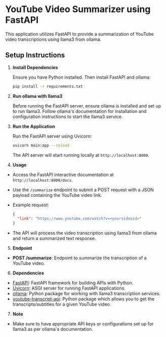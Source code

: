 # YouTube Video Summarizer using FastAPI

This application utilizes FastAPI to provide a summarization of YouTube video transcriptions using llama3 from ollama.

## Setup Instructions

1. **Install Dependencies**

    Ensure you have Python installed. Then install FastAPI and ollama:
    ```bash
    pip install -r requirements.txt
    ```

2. **Run ollama with llama3**

    Before running the FastAPI server, ensure ollama is installed and set up to run llama3. Follow ollama's documentation for installation and configuration instructions to start the llama3 service.
3. **Run the Application**

    Run the FastAPI server using Uvicorn:

    ```bash 
    uvicorn main:app --reload
    ```
    
    The API server will start running locally at `http://localhost:8000`.

4. **Usage**

- Access the FastAPI interactive documentation at `http://localhost:8000/docs`.
- Use the `/summarize` endpoint to submit a POST request with a JSON payload containing the YouTube video link.
- Example request:

  ```json
  {
    "link": "https://www.youtube.com/watch?v=<yourvideoid>"
  }
  ```

- The API will process the video transcription using llama3 from ollama and return a summarized text response.

5. **Endpoint**

- **POST /summarize**: Endpoint to summarize the transcription of a YouTube video.

6. **Dependencies**

- [FastAPI](https://fastapi.tiangolo.com/): FastAPI framework for building APIs with Python.
- [Uvicorn](https://www.uvicorn.org/): ASGI server for running FastAPI applications.
- [ollama](https://pypi.org/project/ollama/): Python package for working with llama3 transcription services.
- [youtube-transcript-api](https://pypi.org/project/youtube-transcript-api/): Python package which allows you to get the transcripts/subtitles for a given YouTube video.  

7. **Note**

- Make sure to have appropriate API keys or configurations set up for llama3 as per ollama's documentation.


